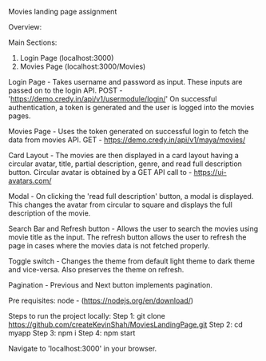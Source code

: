 Movies landing page assignment

Overview:

Main Sections:
1. Login Page (localhost:3000)
2. Movies Page (localhost:3000/Movies)

Login Page - 
   Takes username and password as input. These inputs are passed on to the login API.
   POST - 'https://demo.credy.in/api/v1/usermodule/login/'
   On successful authentication, a token is generated and the user is logged into the movies pages.

Movies Page - 
   Uses the token generated on successful login to fetch the data from movies API.
   GET - https://demo.credy.in/api/v1/maya/movies/

   Card Layout -
   The movies are then displayed in a card layout having a circular avatar, title, partial description, genre, and read full description button.
   Circular avatar is obtained by a GET API call to - https://ui-avatars.com/ 

   Modal - 
   On clicking the 'read full description' button, a modal is displayed.
   This changes the avatar from circular to square and displays the full description of the movie.

   Search Bar and Refresh button - 
   Allows the user to search the movies using movie title as the input.
   The refresh button allows the user to refresh the page in cases where the movies data is not fetched properly.

   Toggle switch - 
   Changes the theme from default light theme to dark theme and vice-versa.
   Also preserves the theme on refresh.

   Pagination - 
   Previous and Next button implements pagination.

Pre requisites: node - (https://nodejs.org/en/download/)

Steps to run the project locally:
Step 1: git clone https://github.com/createKevinShah/MoviesLandingPage.git 
Step 2: cd myapp
Step 3: npm i
Step 4: npm start

Navigate to 'localhost:3000' in your browser.
